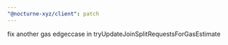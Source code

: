```yaml
---
"@nocturne-xyz/client": patch
---
```


fix another gas edgeccase in tryUpdateJoinSplitRequestsForGasEstimate
